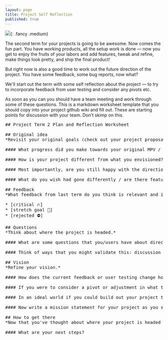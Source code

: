 ```yaml
---
layout: page
title: Project Self Reflection
published: true
---
```



![](https://media.giphy.com/media/DcEACcTTKsvUk/giphy.gif){: .fancy .medium}

The second term for your projects is going to be awesome. Now comes the fun part. You have working products, all the setup work is done — now you get to enjoy the fruits of your labors and add features, tweak and refine, make things look pretty, and ship the final product!

But right now is also a good time to work out the future direction of the project.  You have some feedback, some bug reports, now what?  

We'll start out the term with some self reflection about the project — to try to incorporate feedback from user testing and consider any pivots etc.

As soon as you can you should have a team meeting and work through some of these questions.  This is a markdown worksheet template that you should copy into your project github wiki and fill out.  These are starting points for discussion with your team. Don't skimp on this.

<pre class="wrap">
## Project Term 2 Plan and Reflection Worksheet

## Original idea
*Revisit your original goals (check out your project proposal).*

#### What progress did you make towards your original MPV / on your stretch goals?

#### How is your project different from what you envisioned?

#### Most importantly, are you still happy with the direction that your project is headed?

#### What do you wish had gone differently / are there features you wish you hadn't made or made differently?

## Feedback
*What feedback from last term do you think is relevant and interesting to incorporate. List your feedback and label them with how they stack up for your vision.*

* [critical 🔥]
* [stretch goal 🍦]
* [rejected ⛔]

## Questions
*Think about where the project is headed.*

#### What are some questions that you/users have about direction/features/functionality that could use validation?

#### Think of ways that you might validate this: discussion with your team, advice from me, polling the class, asking users, and/or collecting and analyzing usage data. Write down some ideas here.

## Vision
*Refine your vision.*

#### How does the current feedback or user testing change how you think about the direction of the project?

#### If you were to consider a pivot or adjustment in what the product is, what would it be?

#### In an ideal world if you could build out your project to be anything without any constraints of time or skill what would you want to do? Dream big — you can do more than you think. Try to push yourselves. You will be rewarded for trying something challenging.

#### Now write a mission statement for your project as you see it after all of this great brain activity. Just a few sentences suffices.

## How to get there
*Now that you've thought about where your project is headed and where you want it to go write down how might approach getting there.*

#### What are your next steps?


</pre>

